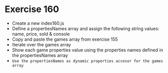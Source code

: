 # Exercise 160

- Create a new index160.js
- Define a propertiesNames array and assign the following string values: name, price, sold & console
- Copy and paste the games array from exercise 155
- Iterate over the games array
- Show each game properties value using the properties names defined in the propertiesNames array
- `Use the propertiesNames as dynamic properties accesor for the games array`
